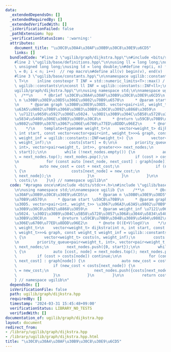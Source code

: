 ```yaml
---
data:
  _extendedDependsOn: []
  _extendedRequiredBy: []
  _extendedVerifiedWith: []
  _isVerificationFailed: false
  _pathExtension: hpp
  _verificationStatusIcon: ':warning:'
  attributes:
    document_title: "\u30C0\u30A4\u30AF\u30B9\u30C8\u30E9\u6CD5"
    links: []
  bundledCode: "#line 2 \"ugilib/graph/dijkstra.hpp\"\n#include <bits/stdc++.h>\n\
    #line 2 \"ugilib/base/definitions.hpp\"\n\nusing ll = long long;\nusing ull =\
    \ unsigned long long;\nusing ld = long double;\n#define rep(i, n) for(size_t i\
    \ = 0; i < n; i++)  // rep macro\n#define all(v) begin(v), end(v)  // all iterator\n\
    #line 3 \"ugilib/base/constants.hpp\"\n\nnamespace ugilib::constants {\n    template<typename\
    \ T>\n    inline constexpr T INF = std::numeric_limits<T>::max() / 2;\n} // namespace\
    \ ugilib::constants\n\nconst ll INF = ugilib::constants::INF<ll>;\n#line 4 \"\
    ugilib/graph/dijkstra.hpp\"\n\nusing namespace std;\n\nnamespace ugilib {\n  \
    \  /**\n     * @brief \u30C0\u30A4\u30AF\u30B9\u30C8\u30E9\u6CD5\n     * @param\
    \ n \u30B0\u30E9\u30D5\u306E\u9802\u70B9\u6570\n     * @param start \u59CB\u70B9\
    \n     * @param graph \u30B0\u30E9\u30D5. vector<pair<int, weight_t>> \u3067\u96A3\
    \u63A5\u9802\u70B9\u3068\u30B3\u30B9\u30C8\u3092\u8868\u3059\n     * @param weight_inf\
    \ \u7121\u9650\u5927\u306E\u5024. \u30D1\u30B9\u304C\u5B58\u5728\u3057\u306A\u3044\
    \u5834\u5408\u306E\u30B3\u30B9\u30C8\n     * @return \u59CB\u70B9\u304B\u3089\u5404\
    \u9802\u70B9\u307E\u3067\u306E\u6700\u77ED\u8DDD\u96E2\n     * @note O((E+V)logV)\n\
    \    */\n    template<typename weight_t>\n    vector<weight_t> dijkstra(int n,\
    \ int start, const vector<vector<pair<int, weight_t>>>& graph, const weight_t\
    \ weight_inf = ugilib::constants::INF<weight_t>) {\n        vector<weight_t> costs(n,\
    \ weight_inf);\n        costs[start] = 0;\n\n        priority_queue<pair<weight_t,\
    \ int>, vector<pair<weight_t, int>>, greater<>> next_nodes;\n        next_nodes.push({0,\
    \ start});\n\n        while (!next_nodes.empty()) {\n            auto [cost, node]\
    \ = next_nodes.top(); next_nodes.pop();\n            if (cost > costs[node]) continue;\n\
    \n            for (const auto [next_node, next_cost] : graph[node]) {\n      \
    \          auto new_cost = cost + next_cost;\n                if (new_cost < costs[next_node])\
    \ {\n                    costs[next_node] = new_cost;\n                    next_nodes.push({costs[next_node],\
    \ next_node});\n                }\n            }\n        }\n\n        return\
    \ costs;\n    }\n} // namespace ugilib\n"
  code: "#pragma once\n#include <bits/stdc++.h>\n#include \"ugilib/base/constants.hpp\"\
    \n\nusing namespace std;\n\nnamespace ugilib {\n    /**\n     * @brief \u30C0\u30A4\
    \u30AF\u30B9\u30C8\u30E9\u6CD5\n     * @param n \u30B0\u30E9\u30D5\u306E\u9802\
    \u70B9\u6570\n     * @param start \u59CB\u70B9\n     * @param graph \u30B0\u30E9\
    \u30D5. vector<pair<int, weight_t>> \u3067\u96A3\u63A5\u9802\u70B9\u3068\u30B3\
    \u30B9\u30C8\u3092\u8868\u3059\n     * @param weight_inf \u7121\u9650\u5927\u306E\
    \u5024. \u30D1\u30B9\u304C\u5B58\u5728\u3057\u306A\u3044\u5834\u5408\u306E\u30B3\
    \u30B9\u30C8\n     * @return \u59CB\u70B9\u304B\u3089\u5404\u9802\u70B9\u307E\u3067\
    \u306E\u6700\u77ED\u8DDD\u96E2\n     * @note O((E+V)logV)\n    */\n    template<typename\
    \ weight_t>\n    vector<weight_t> dijkstra(int n, int start, const vector<vector<pair<int,\
    \ weight_t>>>& graph, const weight_t weight_inf = ugilib::constants::INF<weight_t>)\
    \ {\n        vector<weight_t> costs(n, weight_inf);\n        costs[start] = 0;\n\
    \n        priority_queue<pair<weight_t, int>, vector<pair<weight_t, int>>, greater<>>\
    \ next_nodes;\n        next_nodes.push({0, start});\n\n        while (!next_nodes.empty())\
    \ {\n            auto [cost, node] = next_nodes.top(); next_nodes.pop();\n   \
    \         if (cost > costs[node]) continue;\n\n            for (const auto [next_node,\
    \ next_cost] : graph[node]) {\n                auto new_cost = cost + next_cost;\n\
    \                if (new_cost < costs[next_node]) {\n                    costs[next_node]\
    \ = new_cost;\n                    next_nodes.push({costs[next_node], next_node});\n\
    \                }\n            }\n        }\n\n        return costs;\n    }\n\
    } // namespace ugilib\n"
  dependsOn: []
  isVerificationFile: false
  path: ugilib/graph/dijkstra.hpp
  requiredBy: []
  timestamp: '2024-03-31 15:45:48+09:00'
  verificationStatus: LIBRARY_NO_TESTS
  verifiedWith: []
documentation_of: ugilib/graph/dijkstra.hpp
layout: document
redirect_from:
- /library/ugilib/graph/dijkstra.hpp
- /library/ugilib/graph/dijkstra.hpp.html
title: "\u30C0\u30A4\u30AF\u30B9\u30C8\u30E9\u6CD5"
---
```

